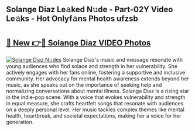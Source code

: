 ## Solange Diaz Le𝚊ked N𝚞de - Part-02Y Video Le𝚊ks - Hot Onlyf𝚊ns Photos ufzsb

# <h2><a href="http://ab4769.deff.icu/?id=Solange+Diaz">🔗 New 👉🔴 Solange Diaz VIDEO Photos</a></h2>

[![Solange Diaz N𝚞des](https://i.imgur.com/rIISA9y.gif)](http://ab4769.deff.icu/?id=Solange+Diaz)
Solange Diaz's music and message resonate with young audiences who find solace and strength in her vulnerability. She actively engages with her fans online, fostering a supportive and inclusive community. Her advocacy for mental health awareness extends beyond her music, as she speaks out on the importance of seeking help and normalizing conversations about mental illness. Solange Diaz is a rising star in the indie-pop scene. With a voice that evokes vulnerability and strength in equal measure, she crafts heartfelt songs that resonate with audiences on a deeply personal level. Her music tackles complex themes like mental health, heartbreak, and societal expectations, making her a voice for her generation.
